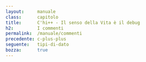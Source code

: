 ```yaml
---
layout:     manuale
class:      capitolo
title:      C'hi++ - Il senso della Vita è il debug
h2:         I commenti
permalink:  /manuale/commenti
precedente: c-plus-plus
seguente:   tipi-di-dato
bozza:      true
---
```


<blockquote class="motto">
</blockquote>

